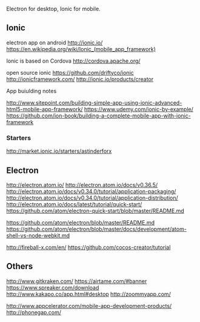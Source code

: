 
<!--
-->

Electron for desktop, Ionic for mobile.

Ionic
-----

electron app on android
http://ionic.io/
https://en.wikipedia.org/wiki/Ionic_(mobile_app_framework)

Ionic is based on Cordova
http://cordova.apache.org/

open source ionic
https://github.com/driftyco/ionic
http://ionicframework.com/
http://ionic.io/products/creator

App buiulding notes

http://www.sitepoint.com/building-simple-app-using-ionic-advanced-html5-mobile-app-framework/
https://www.udemy.com/ionic-by-example/
https://github.com/ion-book/building-a-complete-mobile-app-with-ionic-framework

### Starters

http://market.ionic.io/starters/astinderforx

Electron
---------

http://electron.atom.io/
http://electron.atom.io/docs/v0.36.5/
http://electron.atom.io/docs/v0.34.0/tutorial/application-packaging/
http://electron.atom.io/docs/v0.34.0/tutorial/application-distribution/
http://electron.atom.io/docs/latest/tutorial/quick-start/
https://github.com/atom/electron-quick-start/blob/master/README.md

https://github.com/atom/electron/blob/master/README.md
https://github.com/atom/electron/blob/master/docs/development/atom-shell-vs-node-webkit.md

http://fireball-x.com/en/
https://github.com/cocos-creator/tutorial

Others
------

http://www.gitkraken.com/
https://airtame.com/#banner
https://www.spreaker.com/download
http://www.kakapo.co/app.html#desktop
http://zoommyapp.com/


http://www.appcelerator.com/mobile-app-development-products/
http://phonegap.com/

<!-- vim: set autoindent expandtab sw=4 syntax=markdown: -->
